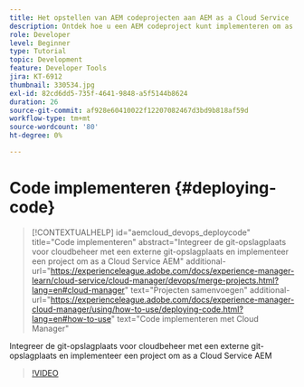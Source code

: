 ```yaml
---
title: Het opstellen van AEM codeprojecten aan AEM as a Cloud Service
description: Ontdek hoe u een AEM codeproject kunt implementeren om as a Cloud Service te AEM met Cloud Manager.
role: Developer
level: Beginner
type: Tutorial
topic: Development
feature: Developer Tools
jira: KT-6912
thumbnail: 330534.jpg
exl-id: 82cd6dd5-735f-4641-9848-a5f5144b8624
duration: 26
source-git-commit: af928e60410022f12207082467d3bd9b818af59d
workflow-type: tm+mt
source-wordcount: '80'
ht-degree: 0%

---
```


# Code implementeren {#deploying-code}

>[!CONTEXTUALHELP]
>id="aemcloud_devops_deploycode"
>title="Code implementeren"
>abstract="Integreer de git-opslagplaats voor cloudbeheer met een externe git-opslagplaats en implementeer een project om as a Cloud Service AEM"
>additional-url="https://experienceleague.adobe.com/docs/experience-manager-learn/cloud-service/cloud-manager/devops/merge-projects.html?lang=en#cloud-manager" text="Projecten samenvoegen"
>additional-url="https://experienceleague.adobe.com/docs/experience-manager-cloud-manager/using/how-to-use/deploying-code.html?lang=en#how-to-use" text="Code implementeren met Cloud Manager"

Integreer de git-opslagplaats voor cloudbeheer met een externe git-opslagplaats en implementeer een project om as a Cloud Service AEM

>[!VIDEO](https://video.tv.adobe.com/v/330534?quality=12&learn=on)

